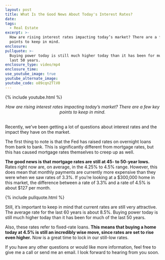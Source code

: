 ```yaml
---
layout: post
title: What Is the Good News About Today's Interest Rates?
date:
tags:
  - Real Estate
excerpt: >-
  How are rising interest rates impacting today’s market? There are a few key
  points to keep in mind.
enclosure:
pullquote: >-
  Buying power today is still much higher today than it has been for much of the
  last 50 years.
enclosure_type: video/mp4
enclosure_time:
use_youtube_image: true
youtube_alternate_image:
youtube_code: o89cqn2TlV0
---
```


{% include youtube.html %}

<center><em>How are rising interest rates impacting today&rsquo;s market? There are a few key points to keep in mind.</em></center>

<center>&nbsp;</center>

Recently, we’ve been getting a lot of questions about interest rates and the impact they have on the market.&nbsp;

The first thing to note is that the Fed has raised rates on overnight loans from bank to bank. This is significantly different from mortgage rates, but this has caused mortgage rates themselves to creep up as well.&nbsp;

**The good news is that mortgage rates are still at 45- to 50-year lows.** Rates right now are, on average, in the 4.25% to 4.5% range. However, this does mean that monthly payments are currently more expensive than they were when we saw rates of 3.3%. If you’re looking at a $300,000 home in this market, the difference between a rate of 3.3% and a rate of 4.5% is about $127 per month.

{% include pullquote.html %}

Still, it’s important to keep in mind that current rates are still very attractive. The average rate for the last 60 years is about 8.5%. Buying power today is still much higher today than it has been for much of the last 50 years.

Also, these rates refer to fixed-rate loans. **This means that buying a home today at 4.5% is still an incredibly wise move, since rates are set to rise even higher.** Now is a great time to lock in our still-low rates.&nbsp;

If you have any other questions or would like more information, feel free to give me a call or send me an email. I look forward to hearing from you soon.<br>&nbsp;